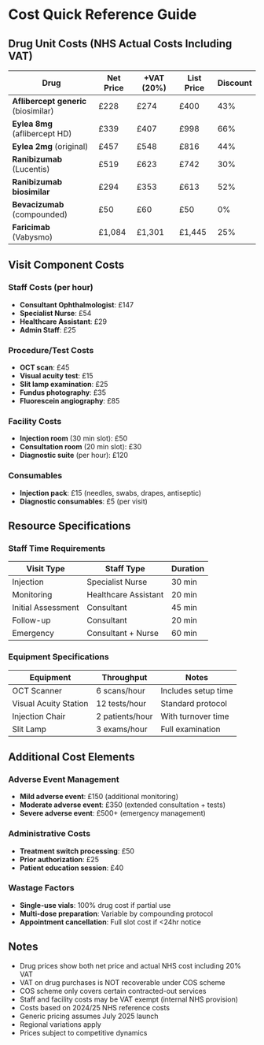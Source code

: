 # Cost Quick Reference Guide

## Drug Unit Costs (NHS Actual Costs Including VAT)

| Drug | Net Price | +VAT (20%) | List Price | Discount |
|------|-----------|------------|------------|----------|
| **Aflibercept generic** (biosimilar) | £228 | £274 | £400 | 43% |
| **Eylea 8mg** (aflibercept HD) | £339 | £407 | £998 | 66% |
| **Eylea 2mg** (original) | £457 | £548 | £816 | 44% |
| **Ranibizumab** (Lucentis) | £519 | £623 | £742 | 30% |
| **Ranibizumab biosimilar** | £294 | £353 | £613 | 52% |
| **Bevacizumab** (compounded) | £50 | £60 | £50 | 0% |
| **Faricimab** (Vabysmo) | £1,084 | £1,301 | £1,445 | 25% |

## Visit Component Costs

### Staff Costs (per hour)
- **Consultant Ophthalmologist**: £147
- **Specialist Nurse**: £54
- **Healthcare Assistant**: £29
- **Admin Staff**: £25

### Procedure/Test Costs
- **OCT scan**: £45
- **Visual acuity test**: £15
- **Slit lamp examination**: £25
- **Fundus photography**: £35
- **Fluorescein angiography**: £85

### Facility Costs
- **Injection room** (30 min slot): £50
- **Consultation room** (20 min slot): £30
- **Diagnostic suite** (per hour): £120

### Consumables
- **Injection pack**: £15 (needles, swabs, drapes, antiseptic)
- **Diagnostic consumables**: £5 (per visit)

## Resource Specifications

### Staff Time Requirements
| Visit Type | Staff Type | Duration |
|------------|------------|----------|
| Injection | Specialist Nurse | 30 min |
| Monitoring | Healthcare Assistant | 20 min |
| Initial Assessment | Consultant | 45 min |
| Follow-up | Consultant | 20 min |
| Emergency | Consultant + Nurse | 60 min |

### Equipment Specifications
| Equipment | Throughput | Notes |
|-----------|------------|-------|
| OCT Scanner | 6 scans/hour | Includes setup time |
| Visual Acuity Station | 12 tests/hour | Standard protocol |
| Injection Chair | 2 patients/hour | With turnover time |
| Slit Lamp | 3 exams/hour | Full examination |

## Additional Cost Elements

### Adverse Event Management
- **Mild adverse event**: £150 (additional monitoring)
- **Moderate adverse event**: £350 (extended consultation + tests)
- **Severe adverse event**: £500+ (emergency management)

### Administrative Costs
- **Treatment switch processing**: £50
- **Prior authorization**: £25
- **Patient education session**: £40

### Wastage Factors
- **Single-use vials**: 100% drug cost if partial use
- **Multi-dose preparation**: Variable by compounding protocol
- **Appointment cancellation**: Full slot cost if <24hr notice

## Notes
- Drug prices show both net price and actual NHS cost including 20% VAT
- VAT on drug purchases is NOT recoverable under COS scheme
- COS scheme only covers certain contracted-out services
- Staff and facility costs may be VAT exempt (internal NHS provision)
- Costs based on 2024/25 NHS reference costs
- Generic pricing assumes July 2025 launch
- Regional variations apply
- Prices subject to competitive dynamics